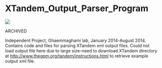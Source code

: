 # XTandem_Output_Parser_Program

![](https://www.thegpm.org/images/xseries_small.gif)

ARCHIVED

Independent Project, Ghaemmaghami lab, January 2014-August 2014. Contains code and files for parsing XTandem xml output files. Could not load output file here due to large size-need to download XTandem directory at http://www.thegpm.org/tandem/instructions.html to retrieve example output xml file.
